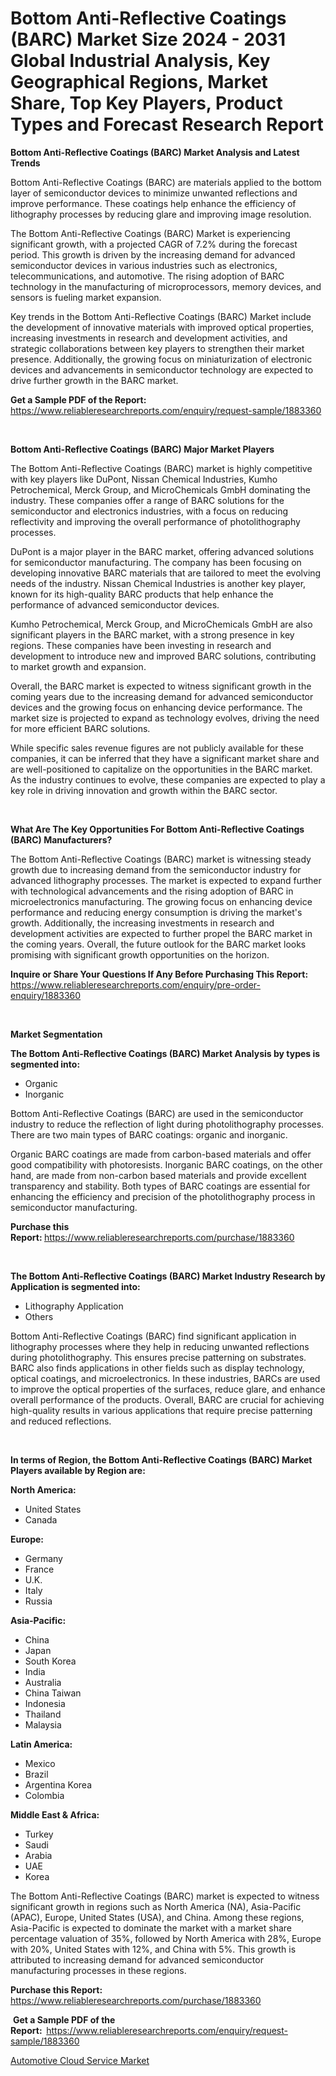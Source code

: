 <p><h1>Bottom Anti-Reflective Coatings (BARC) Market Size 2024 - 2031 Global Industrial Analysis, Key Geographical Regions, Market Share, Top Key Players, Product Types and Forecast Research Report</h1></p><p><strong>Bottom Anti-Reflective Coatings (BARC) Market Analysis and Latest Trends</strong></p>
<p><p>Bottom Anti-Reflective Coatings (BARC) are materials applied to the bottom layer of semiconductor devices to minimize unwanted reflections and improve performance. These coatings help enhance the efficiency of lithography processes by reducing glare and improving image resolution.</p><p>The Bottom Anti-Reflective Coatings (BARC) Market is experiencing significant growth, with a projected CAGR of 7.2% during the forecast period. This growth is driven by the increasing demand for advanced semiconductor devices in various industries such as electronics, telecommunications, and automotive. The rising adoption of BARC technology in the manufacturing of microprocessors, memory devices, and sensors is fueling market expansion.</p><p>Key trends in the Bottom Anti-Reflective Coatings (BARC) Market include the development of innovative materials with improved optical properties, increasing investments in research and development activities, and strategic collaborations between key players to strengthen their market presence. Additionally, the growing focus on miniaturization of electronic devices and advancements in semiconductor technology are expected to drive further growth in the BARC market.</p></p>
<p><strong>Get a Sample PDF of the Report:&nbsp;</strong> <a href="https://www.reliableresearchreports.com/enquiry/request-sample/1883360">https://www.reliableresearchreports.com/enquiry/request-sample/1883360</a></p>
<p>&nbsp;</p>
<p><strong>Bottom Anti-Reflective Coatings (BARC) Major Market Players</strong></p>
<p><p>The Bottom Anti-Reflective Coatings (BARC) market is highly competitive with key players like DuPont, Nissan Chemical Industries, Kumho Petrochemical, Merck Group, and MicroChemicals GmbH dominating the industry. These companies offer a range of BARC solutions for the semiconductor and electronics industries, with a focus on reducing reflectivity and improving the overall performance of photolithography processes.</p><p>DuPont is a major player in the BARC market, offering advanced solutions for semiconductor manufacturing. The company has been focusing on developing innovative BARC materials that are tailored to meet the evolving needs of the industry. Nissan Chemical Industries is another key player, known for its high-quality BARC products that help enhance the performance of advanced semiconductor devices.</p><p>Kumho Petrochemical, Merck Group, and MicroChemicals GmbH are also significant players in the BARC market, with a strong presence in key regions. These companies have been investing in research and development to introduce new and improved BARC solutions, contributing to market growth and expansion.</p><p>Overall, the BARC market is expected to witness significant growth in the coming years due to the increasing demand for advanced semiconductor devices and the growing focus on enhancing device performance. The market size is projected to expand as technology evolves, driving the need for more efficient BARC solutions.</p><p>While specific sales revenue figures are not publicly available for these companies, it can be inferred that they have a significant market share and are well-positioned to capitalize on the opportunities in the BARC market. As the industry continues to evolve, these companies are expected to play a key role in driving innovation and growth within the BARC sector.</p></p>
<p>&nbsp;</p>
<p><strong>What Are The Key Opportunities For Bottom Anti-Reflective Coatings (BARC) Manufacturers?</strong></p>
<p><p>The Bottom Anti-Reflective Coatings (BARC) market is witnessing steady growth due to increasing demand from the semiconductor industry for advanced lithography processes. The market is expected to expand further with technological advancements and the rising adoption of BARC in microelectronics manufacturing. The growing focus on enhancing device performance and reducing energy consumption is driving the market's growth. Additionally, the increasing investments in research and development activities are expected to further propel the BARC market in the coming years. Overall, the future outlook for the BARC market looks promising with significant growth opportunities on the horizon.</p></p>
<p><strong>Inquire or Share Your Questions If Any Before Purchasing This Report:</strong> <a href="https://www.reliableresearchreports.com/enquiry/pre-order-enquiry/1883360">https://www.reliableresearchreports.com/enquiry/pre-order-enquiry/1883360</a></p>
<p>&nbsp;</p>
<p><strong>Market Segmentation</strong></p>
<p><strong>The Bottom Anti-Reflective Coatings (BARC) Market Analysis by types is segmented into:</strong></p>
<p><ul><li>Organic</li><li>Inorganic</li></ul></p>
<p><p>Bottom Anti-Reflective Coatings (BARC) are used in the semiconductor industry to reduce the reflection of light during photolithography processes. There are two main types of BARC coatings: organic and inorganic. </p><p>Organic BARC coatings are made from carbon-based materials and offer good compatibility with photoresists. Inorganic BARC coatings, on the other hand, are made from non-carbon based materials and provide excellent transparency and stability. Both types of BARC coatings are essential for enhancing the efficiency and precision of the photolithography process in semiconductor manufacturing.</p></p>
<p><strong>Purchase this Report:&nbsp;</strong><a href="https://www.reliableresearchreports.com/purchase/1883360">https://www.reliableresearchreports.com/purchase/1883360</a></p>
<p>&nbsp;</p>
<p><strong>The Bottom Anti-Reflective Coatings (BARC) Market Industry Research by Application is segmented into:</strong></p>
<p><ul><li>Lithography Application</li><li>Others</li></ul></p>
<p><p>Bottom Anti-Reflective Coatings (BARC) find significant application in lithography processes where they help in reducing unwanted reflections during photolithography. This ensures precise patterning on substrates. BARC also finds applications in other fields such as display technology, optical coatings, and microelectronics. In these industries, BARCs are used to improve the optical properties of the surfaces, reduce glare, and enhance overall performance of the products. Overall, BARC are crucial for achieving high-quality results in various applications that require precise patterning and reduced reflections.</p></p>
<p>&nbsp;</p>
<p><strong>In terms of Region, the Bottom Anti-Reflective Coatings (BARC) Market Players available by Region are:</strong></p>
<p>
    <p> <strong> North America: </strong>
        <ul>
            <li>United States</li>
            <li>Canada</li>
        </ul>
        </p> 
    <p> <strong> Europe: </strong>
        <ul>
            <li>Germany</li>
            <li>France</li>
            <li>U.K.</li>
            <li>Italy</li>
            <li>Russia</li>
        </ul>
        </p> 
    <p> <strong> Asia-Pacific: </strong>
        <ul>
            <li>China</li>
            <li>Japan</li>
            <li>South Korea</li>
            <li>India</li>
            <li>Australia</li>
            <li>China Taiwan</li>
            <li>Indonesia</li>
            <li>Thailand</li>
            <li>Malaysia</li>
        </ul>
        </p> 
    <p> <strong> Latin America: </strong>
        <ul>
            <li>Mexico</li>
            <li>Brazil</li>
            <li>Argentina Korea</li>
            <li>Colombia</li>
        </ul>
        </p> 
    <p> <strong> Middle East & Africa: </strong>
        <ul>
            <li>Turkey</li>
            <li>Saudi</li>
            <li>Arabia</li>
            <li>UAE</li>
            <li>Korea</li>
        </ul>
    </p>
    </p>
<p><p>The Bottom Anti-Reflective Coatings (BARC) market is expected to witness significant growth in regions such as North America (NA), Asia-Pacific (APAC), Europe, United States (USA), and China. Among these regions, Asia-Pacific is expected to dominate the market with a market share percentage valuation of 35%, followed by North America with 28%, Europe with 20%, United States with 12%, and China with 5%. This growth is attributed to increasing demand for advanced semiconductor manufacturing processes in these regions.</p></p>
<p><strong>Purchase this Report: </strong><a href="https://www.reliableresearchreports.com/purchase/1883360">https://www.reliableresearchreports.com/purchase/1883360</a></p>
<p>&nbsp;<strong>Get a Sample PDF of the Report:&nbsp;&nbsp;</strong><a href="https://www.reliableresearchreports.com/enquiry/request-sample/1883360">https://www.reliableresearchreports.com/enquiry/request-sample/1883360</a></p>
<p><strong></strong></p>
<p><p><a href="https://changeable-paste-463.notion.site/Insights-into-Automotive-Cloud-Service-Market-Size-Analysing-Market-Share-Trends-and-Growth-from--4b2fc295313244b2bead045c9b36c08e">Automotive Cloud Service Market</a></p></p>